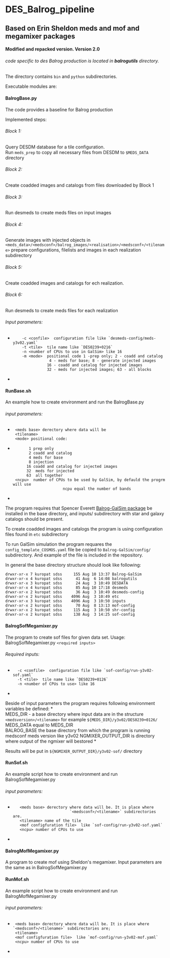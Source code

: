 # DES_Balrog_pipeline
## Based on Erin Sheldon meds and mof and megamixer packages
#### Modified and repacked version. Version 2.0
  

###### code specific to des Balrog production is located in __balrogutils__ directory.

The directory contains `bin` and `python` subdirectories.

Executable modules are:

#### BalrogBase.py

 The code provides a baseline for Balrog production

Implemented steps:

###### Block 1: 

   Query DESDM database for a tile configuration.    
   Run `meds_prep` to copy all necessary files from DESDM to `$MEDS_DATA` directory

###### Block 2: 

   Create coadded images and catalogs from files downloaded by Block 1

###### Block 3: 

   Run desmeds to create meds files on input images

###### Block 4: 

   Generate images with injected objects in
   `<meds_data>/<medsconf>/balrog_images/<realisation>/<medsconf>/<tilename>` 
   prepare configurations, filelists and images in each realization subdirectory   

###### Block 5: 

Create coadded images and catalogs for ech realization.

###### Block 6: 

Run desmeds to create meds files for each realization

###### Input parameters: 

*
          -c <confile>  configuration file like `desmeds-config/meds-y3v02.yaml`
          -t <tile>  tile name like `DES0239+0216`
          -n <number of CPUs to use in GalSim> like 16
          -m <mode>  positional code 1 -prep only; 2 - coadd and catalog 
                      4 - meds for base; 8 - generate injected images
                     16 - coadd and catalog for injected images
                     32 - meds for injected images; 63 - all blocks
*

#### RunBase.sh  
An example how to create environment and run the BalrogBase.py

###### input parameters:

*
       <meds base> derectory where data will be
       <tilename>
       <mode> positional code:
-
             1 prep only 
             2 coadd and catalog 
             4 meds for base
             8 injection 
            16 coadd and catalog for injected images 
            32  meds for injected 
            63  all together
       <ncpu>  number of CPUs to be used by GalSim, by defauld the progrm will use
                            ncpu equal the number of bands
*

The program requires that Spencer Everett
[Balrog-GalSim package](https://github.com/sweverett/Balrog-GalSim.git)
 be installed in the base directory, and inputs/ subdirectory with star and
 galaxy catalogs should be present.

To create coadded images and catalogs the program is using configuration
files found in `etc` subdirectory

To run GalSim simulation the program requares the `config_template_COSMOS.yaml`
file be copied to `Balrog-GalSim/config/` subdirectory. And example of the
file is included in the repository.

In general the base directory structure should look like following:
```      
drwxr-xr-x 7 kuropat sdss     155 Aug 10 13:37 Balrog-GalSim
drwxr-xr-x 4 kuropat sdss      41 Aug  6 14:08 balrogutils
drwxr-xr-x 3 kuropat sdss      24 Aug  3 10:49 DESDATA
drwxr-xr-x 4 kuropat sdss      85 Aug 10 17:18 desmeds
drwxr-xr-x 2 kuropat sdss      36 Aug  3 10:49 desmeds-config
drwxr-xr-x 2 kuropat sdss    4096 Aug  3 10:49 etc
drwxr-xr-x 3 kuropat sdss    4096 Aug  3 10:50 inputs
drwxr-xr-x 2 kuropat sdss      70 Aug  8 13:13 mof-config
drwxr-xr-x 2 kuropat sdss     115 Aug  3 10:50 shr-config
drwxr-xr-x 2 kuropat sdss     138 Aug  3 14:25 sof-config
```

#### BalrogSofMegamixer.py
 
The program to create sof files for given data set.
Usage: BalrogSofMegamixer.py  `<required inputs>`
###### Required inputs:

*
        -c <confile>  configuration file like `sof-config/run-y3v02-sof.yaml`
        -t <tile>  tile name like `DES0239+0126`
        -n <number of CPUs to use> like 16
*

Beside of input parameters the program requires following environment 
variables be defined:
*        
        MEDS_DIR - a base directory where input data are in the structure
         `<medsversion>/<tilename>` for example `${MEDS_DIR}/y3v02/DES0239+0126/`
        MEDS_DATA equal to MEDS_DIR  
        BALROG_BASE  the base directory from which the program is running
        medsconf  meds version like y3v02
        NGMIXER_OUTPUT_DIR  is directory where output of the ngmixer will bestored
*

Results will be put in `${NGMIXER_OUTPUT_DIR}/y3v02-sof/` directory


#### RunSof.sh
 
An example script how to create environment and run BalrogSofMegamixer.py
###### input parameters:

* 
         <meds base> derectory where data will be. It is place where 
                               `<medsconf>/<tilename>` subdirectories are.
         <tilename> name of the tile
         <mof configfuration file>  like `sof-config/run-y3v02-sof.yaml`
         <ncpu> number of CPUs to use
*
#### BalrogMofMegamixer.py 

A program to create mof using Sheldon's megamixer.
Input parameters are the same as in BalrogSofMegamixer.py

#### RunMof.sh 

An example script how to create environment and run BalrogMofMegamixer.py
###### input parameters:

*
       <meds base> derectory where data will be. It is place where `<medsconf>/<tilename>` subdirectories are;
       <tilename>
       <mof configfuration file>  like `mof-config/run-y3v02-mof.yaml`
       <ncpu> number of CPUs to use
*
